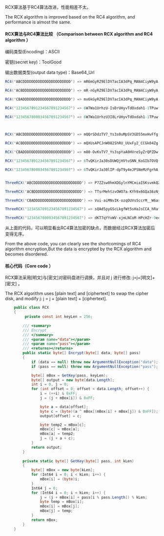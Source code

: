  

RCX算法基于RC4算法改进，性能相差不太。

The RCX algorithm is improved based on the RC4 algorithm, and performance is almost the same.
 
#### RCX算法与RC4算法比较 （Comparison between RCX algorithm and RC4 algorithm ）

编码类型(Encoding)：ASCII

密钥(secret key)：ToolGood  

输出数据类型(output data type)：Base64_Url
```` csharp
RC4('ABCDDDDDDDDDDDDDDDDDDDDDD') => mR6mGyRZ9ElDV7acIA3dPq_MAN4CiyW9yA

RC4('ACBDDDDDDDDDDDDDDDDDDDDDD') => mR-nGyRZ9ElDV7acIA3dPq_MAN4CiyW9yA

RC4('CBADDDDDDDDDDDDDDDDDDDDDD') => mx6kGyRZ9ElDV7acIA3dPq_MAN4CiyW9yA

RC4('1234567891234567891234567') => 6W7Wa1UrhzU-IsDrUHyvTdOxdah1-1TPuw

RC4('1234567800034567891234567') => 6W7Wa1UrhzU3I8LrUHyvTdOxdah1-1TPuw

 

RCX('ABCDDDDDDDDDDDDDDDDDDDDDD') => mQQrSDdzTV7_Ys3s0uMpSV3GD55mxHvFfg

RCX('ACBDDDDDDDDDDDDDDDDDDDDDD') => mQXUsAPCJnW082ShRU_UUxFy2_CCGk04Zg

RCX('CBADDDDDDDDDDDDDDDDDDDDDD') => m80-OvKvTV7_Ys3spYaA0HVreSyZrQPZDw

RCX('1234567891234567891234567') => 6TvQKirJa30sDUWQjHVtuSNN_KoGIb7OVQ

RCX('1234567800034567891234567') => 6TvQKirJa30lIP-dpT9y4eJPSNeMzFgrhA


ThreeRCX('ABCDDDDDDDDDDDDDDDDDDDDDD') => P7ZZsw0hmXDGylnYMCmiaISKsvmkQZCNJg

ThreeRCX('ACBDDDDDDDDDDDDDDDDDDDDDD') => TTsrMehtzvOWO7a-KYh9x6GQa36zNj8CTQ

ThreeRCX('CBADDDDDDDDDDDDDDDDDDDDDD') => Vui-aiMNvIK-ozqOUVsSccrM__W6arUJQQ

ThreeRCX('1234567891234567891234567') => sQAd5pyGScLkgfWt5sHaJsCCA_hRafzvgA

ThreeRCX('1234567800034567891234567') => dKT7qYYvWV-xjmLNCoM-HPcHZr-9ecilzg
`````

从上面的代码，可以明显看出RC4算法加密的缺点，而数据经过RCX算法加密后变得无序。

From the above code, you can clearly see the shortcomings of RC4 algorithm encryption,But the data is encrypted by the RCX algorithm and becomes disordered. 

#### 核心代码（Core code ）
RCX算法采用[明文]与[密文]对密码盘进行调换，并且对 j 进行修改: j=j+[明文]+[密文] 。

The RCX algorithm uses [plain text] and [ciphertext] to swap the cipher disk, and modify j: j = j + [plain text] + [ciphertext].
```` csharp
    public class RCX
    {
         private const int keyLen = 256;
 
        /// <summary>
        /// Encrypt
        /// </summary>
        /// <param name="data"></param>
        /// <param name="pass"></param>
        /// <returns></returns>
        public static byte[] Encrypt(byte[] data, byte[] pass)
        {
            if (data == null) throw new ArgumentNullException("data");
            if (pass == null) throw new ArgumentNullException("pass");

            byte[] mBox = GetKey(pass, keyLen);
            byte[] output = new byte[data.Length];
            int i = 0, j = 0;
            for (int offset = 0; offset < data.Length; offset++) {
                i = (++i) & 0xFF;
                j = (j + mBox[i]) & 0xFF;

                byte a = data[offset];
                byte c = (byte)(a ^ mBox[(mBox[i] + mBox[j]) & 0xFF]);
                output[offset] = c;

                byte temp2 = mBox[c];
                mBox[c] = mBox[a];
                mBox[a] = temp2;
                j = (j + a + c);
            }
            return output;
        }
 
        private static byte[] GetKey(byte[] pass, int kLen)
        {
            byte[] mBox = new byte[kLen];
            for (Int64 i = 0; i < kLen; i++) {
                mBox[i] = (byte)i;
            }
            Int64 j = 0;
            for (Int64 i = 0; i < kLen; i++) {
                j = (j + mBox[i] + pass[i % pass.Length]) % kLen;
                byte temp = mBox[i];
                mBox[i] = mBox[j];
                mBox[j] = temp;
            }
            return mBox;
        }
    }
`````